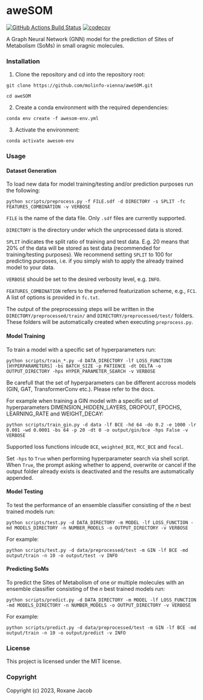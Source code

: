 aweSOM
==============================
[//]: # (Badges)
[![GitHub Actions Build Status](https://github.com/REPLACE_WITH_OWNER_ACCOUNT/som_gnn/workflows/CI/badge.svg)](https://github.com/REPLACE_WITH_OWNER_ACCOUNT/som_gnn/actions?query=workflow%3ACI)
[![codecov](https://codecov.io/gh/REPLACE_WITH_OWNER_ACCOUNT/SOM_GNN/branch/main/graph/badge.svg)](https://codecov.io/gh/REPLACE_WITH_OWNER_ACCOUNT/SOM_GNN/branch/main)


A Graph Neural Network (GNN) model for the prediction of Sites of Metabolism (SoMs) in small oragnic molecules.

### Installation

1. Clone the repository and cd into the repository root:

```git clone https://github.com/molinfo-vienna/aweSOM.git```

```cd aweSOM```

2. Create a conda environment with the required dependencies:

```conda env create -f awesom-env.yml```

3. Activate the environment:

```conda activate awesom-env```

### Usage

#### Dataset Generation

To load new data for model training/testing and/or prediction purposes run the following:

```python scripts/preprocess.py -f FILE.sdf -d DIRECTORY -s SPLIT -fc FEATURES_COMBINATION -v VERBOSE```

```FILE``` is the name of the data file. Only ```.sdf``` files are currently supported.

```DIRECTORY``` is the directory under which the unprocessed data is stored.

```SPLIT``` indicates the split ratio of training and test data. E.g. 20 means that 20% of the data will be stored as test data (recommended for training/testing purposes). We recommend setting ```SPLIT``` to 100 for predicting purposes, i.e. if you simply wish to apply the already trained model to your data.

```VERBOSE``` should be set to the desired verbosity level, e.g. ```INFO```.

```FEATURES_COMBINATION``` refers to the preferred featurization scheme, e.g., ```FC1```. A list of options is provided in ```fc.txt```.

The output of the preprocessing steps will be written in the ```DIRECTORY/preprocessed/train/``` and ```DIRECTORY/preprocessed/test/``` folders. These folders will be automatically created when executing ```preprocess.py```.

#### Model Training

To train a model with a specific set of hyperparameters run:

```python scripts/train_*.py -d DATA_DIRECTORY -lf LOSS_FUNCTION [HYPERPARAMETERS] -bs BATCH_SIZE -p PATIENCE -dt DELTA -o OUTPUT_DIRECTORY -hps HYPER_PARAMETER_SEARCH -v VERBOSE```

Be carefull that the set of hyperparameters can be different accross models (GIN, GAT, TransformerConv etc.). Please refer to the docs.

For example when training a GIN model with a specific set of hyperparameters DIMENSION_HIDDEN_LAYERS, DROPOUT, EPOCHS, LEARNING_RATE and WEIGHT_DECAY:

```python scripts/train_gin.py -d data -lf BCE -hd 64 -do 0.2 -e 1000 -lr 0.001 -wd 0.0001 -bs 64 -p 20 -dt 0 -o output/gin/bce -hps False -v VERBOSE```

Supported loss functions inlcude ```BCE```, ```weighted_BCE```, ```MCC_BCE``` and ```focal```.

Set ```-hps``` to ```True``` when performing hyperparameter search via shell script. When ```True```, the prompt asking whether to append, overwrite or cancel if the output folder already exists is deactivated and the results are automatically appended.


#### Model Testing

To test the performance of an ensemble classifier consisting of the *n* best trained models run:

```python scripts/test.py -d DATA_DIRECTORY -m MODEL -lf LOSS_FUNCTION -md MODELS_DIRECTORY -n NUMBER_MODELS -o OUTPUT_DIRECTORY -v VERBOSE```

For example:

```python scripts/test.py -d data/preprocessed/test -m GIN -lf BCE -md output/train -n 10 -o output/test -v INFO```

#### Predicting SoMs

To predict the Sites of Metabolism of one or multiple molecules with an ensemble classifier consisting of the *n* best trained models run:

```python scripts/predict.py -d DATA_DIRECTORY -m MODEL -lf LOSS_FUNCTION -md MODELS_DIRECTORY -n NUMBER_MODELS -o OUTPUT_DIRECTORY -v VERBOSE```

For example:

```python scripts/predict.py -d data/preprocessed/test -m GIN -lf BCE -md output/train -n 10 -o output/predict -v INFO```

### License

This project is licensed under the MIT license.

### Copyright

Copyright (c) 2023, Roxane Jacob
